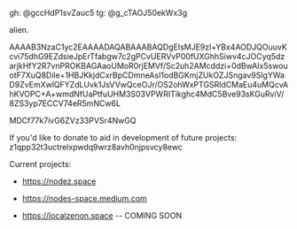 gh: @gccHdP1svZauc5
tg: @g_cTAOJ50ekWx3g

alien.

AAAAB3NzaC1yc2EAAAADAQABAAABAQDgEIsMJE9zl+YBx4AODJQOuuvKcvi75dhG9EZdsieJpErTfabgw7c2gPCvUERVvP00fUXGhhSiwv4cJOCyq5dzarjkHfY2R7vnPROKBAGAaoUMoR0rjEMVf/Sc2uh2AMcddzi+0dBwAIx5swouotF7XuQ8Dile+1HBJKkjdCxrBpCDmneAsI1odBGKmjZUkOZJSngav9SlgYWaD9ZvEmXwlQFYZdLUvk1JsVVwQceOJr/OS2ohWxPTGSRldCMaEu4uMQcvAhKVOPC+A+wmdNfUaPtfuUHM3S03VPWRITikghc4MdC5Bve93sKGuRviV/8ZS3yp7ECCV74eR5mNCw6L 

MDCf77k7ivG6ZVz33PVSr4NwGQ

If you'd like to donate to aid in development of future projects:
z1qpp32t3uctrelxpwdq9wrz8avh0njpsvcy8ewc

Current projects: 

-  https://nodez.space

-  https://nodes-space.medium.com

-  https://localzenon.space  -- COMING SOON

